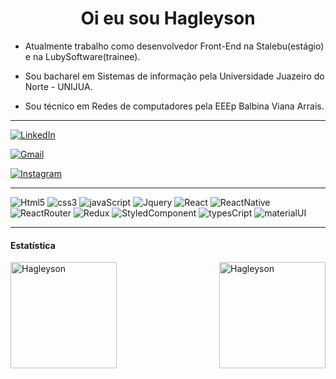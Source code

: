 
 
<h1 align="center"> Oi eu sou Hagleyson </h1>

- Atualmente trabalho como desenvolvedor Front-End na Stalebu(estágio) e na LubySoftware(trainee).

- Sou bacharel em Sistemas de informação pela Universidade Juazeiro do Norte - UNIJUA.
 
- Sou técnico em Redes de computadores pela EEEp Balbina Viana Arrais.
<hr>

[![LinkedIn](https://img.shields.io/badge/LinkedIn-0077B5?style=for-the-badge&logo=linkedin&logoColor=whit)](https://www.linkedin.com/in/hagleyson-fernandes-70251279/)

[![Gmail](https://img.shields.io/badge/Gmail-D14836?style=for-the-badge&logo=gmail&logoColor=white)](mailto:hagleyson@gmail.com)

[![Instagram](https://img.shields.io/badge/Instagram-E4405F?style=for-the-badge&logo=instagram&logoColor=white)](https://www.instagram.com/hagleyson/)

<hr>  
 
  ![Html5](https://img.shields.io/badge/HTML5-E34F26?style=for-the-badge&logo=html5&logoColor=white) 
  ![css3](https://img.shields.io/badge/CSS3-1572B6?style=for-the-badge&logo=css3&logoColor=white)
  ![javaScript](https://img.shields.io/badge/JavaScript-F7DF1E?style=for-the-badge&logo=javascript&logoColor=black)
  ![Jquery](https://img.shields.io/badge/jQuery-0769AD?style=for-the-badge&logo=jquery&logoColor=white)
  ![React](https://img.shields.io/badge/React-20232A?style=for-the-badge&logo=react&logoColor=61DAFB)
  ![ReactNative](https://img.shields.io/badge/React_Native-20232A?style=for-the-badge&logo=react&logoColor=61DAFB)
  ![ReactRouter](https://img.shields.io/badge/React_Router-CA4245?style=for-the-badge&logo=react-router&logoColor=white)
  ![Redux](https://img.shields.io/badge/Redux-593D88?style=for-the-badge&logo=redux&logoColor=white)
  ![StyledComponent](https://img.shields.io/badge/styled--components-DB7093?style=for-the-badge&logo=styled-components&logoColor=white)
  ![typesCript](https://img.shields.io/badge/TypeScript-007ACC?style=for-the-badge&logo=typescript&logoColor=white)
  ![materialUI](https://img.shields.io/badge/Material--UI-0081CB?style=for-the-badge&logo=material-ui&logoColor=white)
  
<hr>

#### Estatística

<img align="left" height="170"  src="https://github-readme-stats.vercel.app/api/top-langs?username=hagleyson&show_icons=true&locale=en&layout=compact" alt="Hagleyson" />
<img  align="right" height="170" src="https://github-readme-stats.vercel.app/api?username=hagleyson&show_icons=true&locale=en" alt="Hagleyson" /></p>

